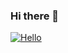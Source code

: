 ### Hi there 👋

[![Hello](https://media.giphy.com/media/ASd0Ukj0y3qMM/giphy.gif "Hello")](http://media.giphy.com/media/ASd0Ukj0y3qMM/giphy.gif "Hello")


<!--
**Teyo-c/Teyo-c** is a ✨ _special_ ✨ repository because its `README.md` (this file) appears on your GitHub profile.

Here are some ideas to get you started:

- 🔭 I’m currently working on ...
- 🌱 I’m currently learning ...
- 👯 I’m looking to collaborate on ...
- 🤔 I’m looking for help with ...
- 💬 Ask me about ...
- 📫 How to reach me: ...
- 😄 Pronouns: ...
- ⚡ Fun fact: ...
-->
